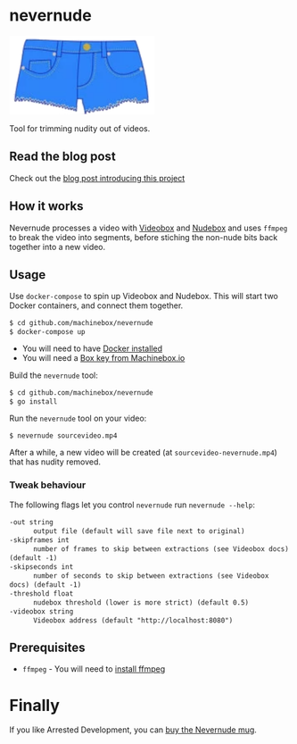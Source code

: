 # nevernude

![Nevernude shorts from Arrested Development](nevernude-shorts.png)

Tool for trimming nudity out of videos.

## Read the blog post

Check out the [blog post introducing this project](https://blog.machinebox.io/automatically-cut-out-nudity-from-videos-using-machine-box-ffmpeg-daa8578de8b5)

## How it works

Nevernude processes a video with [Videobox](https://machinebox.io/docs/videobox) and [Nudebox](https://machinebox.io/docs/nudebox)
and uses `ffmpeg` to break the video into segments, before stiching the non-nude bits back together into a new video.

## Usage

Use `docker-compose` to spin up Videobox and Nudebox. This will start two Docker containers, and connect them together.

```
$ cd github.com/machinebox/nevernude
$ docker-compose up
```

* You will need to have [Docker installed](https://machinebox.io/docs/setup/docker)
* You will need a [Box key from Machinebox.io](https://machinebox.io/docs/setup/box-key)

Build the `nevernude` tool:

```
$ cd github.com/machinebox/nevernude
$ go install
```

Run the `nevernude` tool on your video:

```
$ nevernude sourcevideo.mp4
```

After a while, a new video will be created (at `sourcevideo-nevernude.mp4`) that has nudity removed.

### Tweak behaviour

The following flags let you control `nevernude` run `nevernude --help`:

```
-out string
      output file (default will save file next to original)
-skipframes int
      number of frames to skip between extractions (see Videobox docs) (default -1)
-skipseconds int
      number of seconds to skip between extractions (see Videobox docs) (default -1)
-threshold float
      nudebox threshold (lower is more strict) (default 0.5)
-videobox string
      Videobox address (default "http://localhost:8080")
```

## Prerequisites 

* `ffmpeg` - You will need to [install ffmpeg](https://www.ffmpeg.org/download.html) 

# Finally

If you like Arrested Development, you can [buy the Nevernude mug](https://www.popsugar.com/entertainment/photo-gallery/42731657/image/42732389/Never-Nude-Mug-16).
